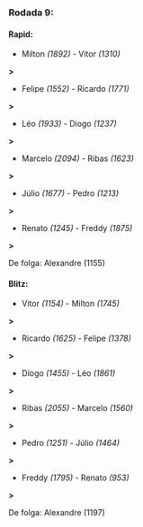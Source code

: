### Rodada 9:

#### Rapid:

* Milton *(1892)*     -     Vitor *(1310)*

 **>** 
* Felipe *(1552)*     -     Ricardo *(1771)*

 **>** 
* Léo *(1933)*     -     Diogo *(1237)*

 **>** 
* Marcelo *(2094)*     -     Ribas *(1623)*

 **>** 
* Júlio *(1677)*     -     Pedro *(1213)*

 **>** 
* Renato *(1245)*     -     Freddy *(1875)*

 **>** 

De folga: Alexandre (1155)

#### Blitz:

* Vitor *(1154)*     -     Milton *(1745)*

 **>** 
* Ricardo *(1625)*     -     Felipe *(1378)*

 **>** 
* Diogo *(1455)*     -     Léo *(1861)*

 **>** 
* Ribas *(2055)*     -     Marcelo *(1560)*

 **>** 
* Pedro *(1251)*     -     Júlio *(1464)*

 **>** 
* Freddy *(1795)*     -     Renato *(953)*

 **>** 

De folga: Alexandre (1197)

